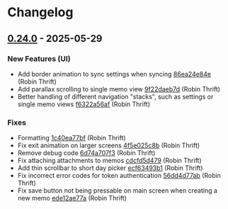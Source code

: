 # Changelog

## [0.24.0](https://github.com/RobinThrift/conveyor/releases/tag/v0.24.0) - 2025-05-29

### <!-- 0 -->New Features (UI)

- Add border animation to sync settings when syncing [86ea24e84e](https://github.com/RobinThrift/conveyor/commit/86ea24e84e982c748182bc97311b97c3eb6fd0b4) (Robin Thrift)
- Add parallax scrolling to single memo view [9f22daeb7d](https://github.com/RobinThrift/conveyor/commit/9f22daeb7def542b5e5856d8c10052eada324657) (Robin Thrift)
- Better handling of different navigation "stacks", such as settings or single memo views [f6322a56af](https://github.com/RobinThrift/conveyor/commit/f6322a56af1597886e3a6be3ef2cd6f15564f954) (Robin Thrift)

### <!-- 1 -->Fixes

- Formatting [1c40ea77bf](https://github.com/RobinThrift/conveyor/commit/1c40ea77bfba1fdf686902c0504bf35f3afcbcaf) (Robin Thrift)
- Fix exit animation on larger screens [4f5e025c8b](https://github.com/RobinThrift/conveyor/commit/4f5e025c8b833c625e1207f0a801c076bec171c5) (Robin Thrift)
- Remove debug code [6d74a707f3](https://github.com/RobinThrift/conveyor/commit/6d74a707f33f7be98183f325c60d7a345eae11ae) (Robin Thrift)
- Fix attaching attachments to memos [cdcfd5d479](https://github.com/RobinThrift/conveyor/commit/cdcfd5d479692cf779b417d8d3959b6fe802b47a) (Robin Thrift)
- Add thin scrollbar to short day picker [ecf63493b1](https://github.com/RobinThrift/conveyor/commit/ecf63493b1d20fcf460e33ce0f4bb56f24d04ac2) (Robin Thrift)
- Fix incorrect error codes for token authentication [56dd4d77ab](https://github.com/RobinThrift/conveyor/commit/56dd4d77abe319448e6b005d33e8052fc7fb4a8e) (Robin Thrift)
- Fix save button not being pressable on main screen when creating a new memo [ede12ae77a](https://github.com/RobinThrift/conveyor/commit/ede12ae77a9d585010cf249ac45491d71899b15d) (Robin Thrift)

[0.24.0]: https://github.com/RobinThrift/conveyor/compare/v0.23.1..v0.24.0

